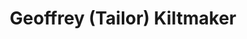 ---
title: "Geoffrey (Tailor) Kiltmaker"
url: /edinburgh/geoffrey-tailor-kiltmaker/
shop: clothes
---